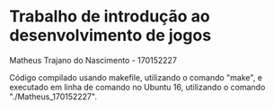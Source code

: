 # Trabalho de introdução ao desenvolvimento de jogos 

Matheus Trajano do Nascimento - 170152227

Código compilado usando makefile, utilizando o comando "make", e executado em linha de comando no Ubuntu 16, utilizando o comando "./Matheus_170152227".
